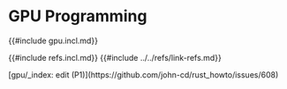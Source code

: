 # GPU Programming

{{#include gpu.incl.md}}

{{#include refs.incl.md}}
{{#include ../../refs/link-refs.md}}

<div class="hidden">
[gpu/_index: edit (P1)](https://github.com/john-cd/rust_howto/issues/608)

</div>

